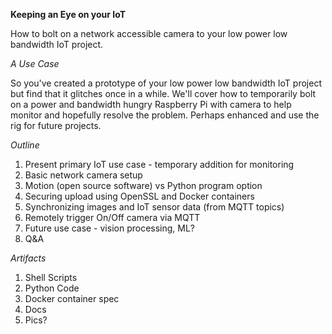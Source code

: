 **Keeping an Eye on your IoT**

How to bolt on a network accessible camera to your low power low bandwidth IoT project.


*A Use Case*

So you've created a prototype of your low power low bandwidth IoT project but
find that it glitches once in a while. We'll cover how to temporarily bolt on a power
and bandwidth hungry Raspberry Pi with camera to help monitor and hopefully
resolve the problem. Perhaps enhanced and use the rig for future projects.


*Outline*

1. Present primary IoT use case - temporary addition for monitoring
2. Basic network camera setup
3. Motion (open source software) vs Python program option
4. Securing upload using OpenSSL and Docker containers
5. Synchronizing images and IoT sensor data (from MQTT topics)
6. Remotely trigger On/Off camera via MQTT
7. Future use case - vision processing, ML?
8. Q&A


*Artifacts*

1. Shell Scripts
2. Python Code
3. Docker container spec
4. Docs
5. Pics?
